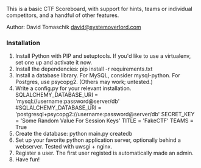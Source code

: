 This is a basic CTF Scoreboard, with support for hints, teams or individual
competitors, and a handful of other features.

Author: David Tomaschik <david@systemoverlord.com>

### Installation ###
1. Install Python with PIP and setuptools.  If you'd like to use a virtualenv,
   set one up and activate it now.
2. Install the dependencies:
   pip install -r requirements.txt
3. Install a database library.  For MySQL, consider mysql-python.  For Postgres,
   use psycopg2.  (Others may work; untested.)
4. Write a config.py for your relevant installation.
        SQLALCHEMY_DATABASE_URI = 'mysql://username:password@server/db'
        #SQLALCHEMY_DATABASE_URI = 'postgresql+psycopg2://username:password@server/db'
        SECRET_KEY = 'Some Random Value For Session Keys'
        TITLE = 'FakeCTF'
        TEAMS = True
5. Create the database:
        python main.py createdb
6. Set up your favorite python application server, optionally behind a
   webserver.  Tested with uwsgi + nginx.
7. Register a user.  The first user registed is automatically made an admin.
8. Have fun!
